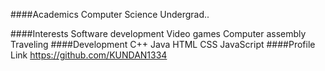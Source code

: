 ####Academics
Computer Science Undergrad..

####Interests
Software development
Video games
Computer assembly
Traveling
####Development
C++
Java
HTML
CSS
JavaScript
####Profile Link
https://github.com/KUNDAN1334
